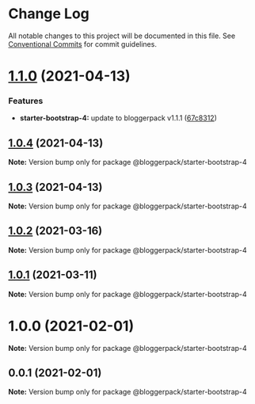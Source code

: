 # Change Log

All notable changes to this project will be documented in this file.
See [Conventional Commits](https://conventionalcommits.org) for commit guidelines.

# [1.1.0](https://github.com/bloggerpack/bloggerpack/compare/@bloggerpack/starter-bootstrap-4@1.0.4...@bloggerpack/starter-bootstrap-4@1.1.0) (2021-04-13)


### Features

* **starter-bootstrap-4:** update to bloggerpack v1.1.1 ([67c8312](https://github.com/bloggerpack/bloggerpack/commit/67c8312716c275218cd2b5f9ae313e918f483531))





## [1.0.4](https://github.com/bloggerpack/bloggerpack/compare/@bloggerpack/starter-bootstrap-4@1.0.3...@bloggerpack/starter-bootstrap-4@1.0.4) (2021-04-13)

**Note:** Version bump only for package @bloggerpack/starter-bootstrap-4





## [1.0.3](https://github.com/bloggerpack/bloggerpack/compare/@bloggerpack/starter-bootstrap-4@1.0.2...@bloggerpack/starter-bootstrap-4@1.0.3) (2021-04-13)

**Note:** Version bump only for package @bloggerpack/starter-bootstrap-4





## [1.0.2](https://github.com/bloggerpack/bloggerpack/compare/@bloggerpack/starter-bootstrap-4@1.0.1...@bloggerpack/starter-bootstrap-4@1.0.2) (2021-03-16)

**Note:** Version bump only for package @bloggerpack/starter-bootstrap-4





## [1.0.1](https://github.com/bloggerpack/bloggerpack/compare/@bloggerpack/starter-bootstrap-4@1.0.0...@bloggerpack/starter-bootstrap-4@1.0.1) (2021-03-11)

**Note:** Version bump only for package @bloggerpack/starter-bootstrap-4





# 1.0.0 (2021-02-01)

**Note:** Version bump only for package @bloggerpack/starter-bootstrap-4





## 0.0.1 (2021-02-01)

**Note:** Version bump only for package @bloggerpack/starter-bootstrap-4
